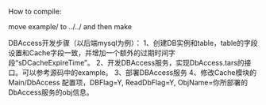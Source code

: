 How to compile:

move example/ to ../../ and then make

DBAccess开发步骤（以后端mysql为例）：
1、创建DB实例和table，table的字段设置和Cache字段一致，并增加一个额外的过期时间字段“sDCacheExpireTime”。
2、开发DBAccess服务，实现DbAccess.tars的接口。可以参考源码中的example。
3、部署DBAccess服务
4、修改Cache模块的Main/DbAccess 配置项，DBFlag=Y, ReadDbFlag=Y, ObjName=你所部署的DbAccess服务的obj信息。